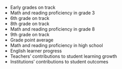 - Early grades on track
- Math and reading proficiency in grade 3
- 6th grade on track
- 8th grade on track
- Math and reading proficiency in grade 8
- 9th grade on track
- Grade point average
- Math and reading proficiency in high school
- English learner progress
- Teachers’ contributions to student learning growth
- Institutions’ contributions to student outcomes
